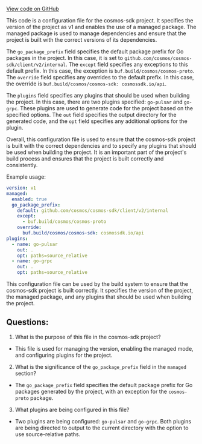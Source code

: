 [View code on GitHub](https://github.com/cosmos/cosmos-sdk.git/client/v2/internal/buf.gen.yaml)

This code is a configuration file for the cosmos-sdk project. It specifies the version of the project as v1 and enables the use of a managed package. The managed package is used to manage dependencies and ensure that the project is built with the correct versions of its dependencies. 

The `go_package_prefix` field specifies the default package prefix for Go packages in the project. In this case, it is set to `github.com/cosmos/cosmos-sdk/client/v2/internal`. The `except` field specifies any exceptions to this default prefix. In this case, the exception is `buf.build/cosmos/cosmos-proto`. The `override` field specifies any overrides to the default prefix. In this case, the override is `buf.build/cosmos/cosmos-sdk: cosmossdk.io/api`.

The `plugins` field specifies any plugins that should be used when building the project. In this case, there are two plugins specified: `go-pulsar` and `go-grpc`. These plugins are used to generate code for the project based on the specified options. The `out` field specifies the output directory for the generated code, and the `opt` field specifies any additional options for the plugin.

Overall, this configuration file is used to ensure that the cosmos-sdk project is built with the correct dependencies and to specify any plugins that should be used when building the project. It is an important part of the project's build process and ensures that the project is built correctly and consistently. 

Example usage:

```yaml
version: v1
managed:
  enabled: true
  go_package_prefix:
    default: github.com/cosmos/cosmos-sdk/client/v2/internal
    except:
      - buf.build/cosmos/cosmos-proto
    override:
      buf.build/cosmos/cosmos-sdk: cosmossdk.io/api
plugins:
  - name: go-pulsar
    out: .
    opt: paths=source_relative
  - name: go-grpc
    out: .
    opt: paths=source_relative
```

This configuration file can be used by the build system to ensure that the cosmos-sdk project is built correctly. It specifies the version of the project, the managed package, and any plugins that should be used when building the project.
## Questions: 
 1. What is the purpose of this file in the cosmos-sdk project?
- This file is used for managing the version, enabling the managed mode, and configuring plugins for the project.

2. What is the significance of the `go_package_prefix` field in the `managed` section?
- The `go_package_prefix` field specifies the default package prefix for Go packages generated by the project, with an exception for the `cosmos-proto` package.

3. What plugins are being configured in this file?
- Two plugins are being configured: `go-pulsar` and `go-grpc`. Both plugins are being directed to output to the current directory with the option to use source-relative paths.